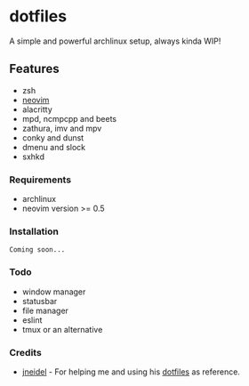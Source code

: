 # dotfiles

A simple and powerful archlinux setup, always kinda WIP!

## Features

- zsh
- [neovim](https://github.com/jasper-schnabel/neovim)
- alacritty
- mpd, ncmpcpp and beets
- zathura, imv and mpv
- conky and dunst
- dmenu and slock
- sxhkd

### Requirements

- archlinux
- neovim version >= 0.5

### Installation

`Coming soon...`

### Todo

- window manager
- statusbar
- file manager
- eslint
- tmux or an alternative

### Credits

- [jneidel](https://github.com/jneidel) - For helping me and using his [dotfiles](https://github.com/jneidel/dotfiles) as reference.

